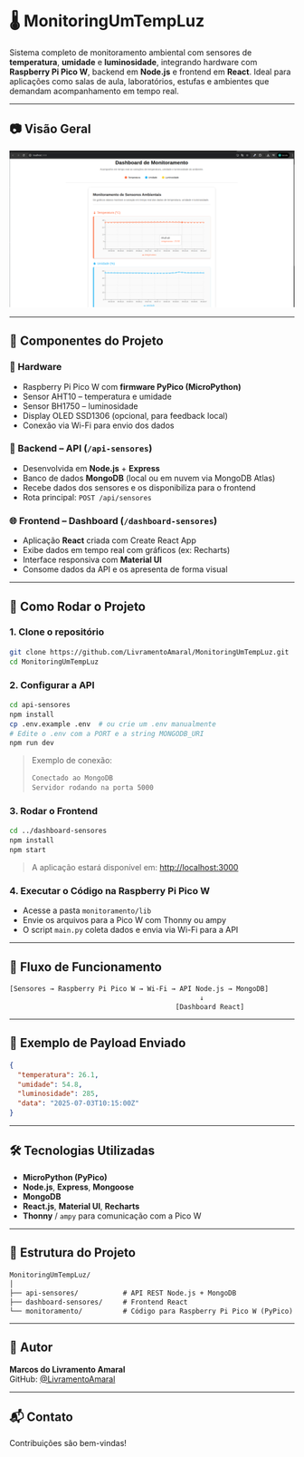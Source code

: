 # 🌡️ MonitoringUmTempLuz

Sistema completo de monitoramento ambiental com sensores de **temperatura**, **umidade** e **luminosidade**, integrando hardware com **Raspberry Pi Pico W**, backend em **Node.js** e frontend em **React**. Ideal para aplicações como salas de aula, laboratórios, estufas e ambientes que demandam acompanhamento em tempo real.

---

## 📷 Visão Geral

<!-- Substitua abaixo com uma imagem do sistema ou do dashboard -->
![Dashboard](./dashboard-sensores/public/image.png)

---

## 🧩 Componentes do Projeto

### 🔌 Hardware

- Raspberry Pi Pico W com **firmware PyPico (MicroPython)**
- Sensor AHT10 – temperatura e umidade
- Sensor BH1750 – luminosidade
- Display OLED SSD1306 (opcional, para feedback local)
- Conexão via Wi-Fi para envio dos dados

### 🧠 Backend – API (`/api-sensores`)

- Desenvolvida em **Node.js** + **Express**
- Banco de dados **MongoDB** (local ou em nuvem via MongoDB Atlas)
- Recebe dados dos sensores e os disponibiliza para o frontend
- Rota principal: `POST /api/sensores`

### 🌐 Frontend – Dashboard (`/dashboard-sensores`)

- Aplicação **React** criada com Create React App
- Exibe dados em tempo real com gráficos (ex: Recharts)
- Interface responsiva com **Material UI**
- Consome dados da API e os apresenta de forma visual

---

## 🚀 Como Rodar o Projeto

### 1. Clone o repositório

```bash
git clone https://github.com/LivramentoAmaral/MonitoringUmTempLuz.git
cd MonitoringUmTempLuz
```

### 2. Configurar a API

```bash
cd api-sensores
npm install
cp .env.example .env  # ou crie um .env manualmente
# Edite o .env com a PORT e a string MONGODB_URI
npm run dev
```

> Exemplo de conexão:
> ```bash
> Conectado ao MongoDB
> Servidor rodando na porta 5000
> ```

### 3. Rodar o Frontend

```bash
cd ../dashboard-sensores
npm install
npm start
```

> A aplicação estará disponível em: [http://localhost:3000](http://localhost:3000)

### 4. Executar o Código na Raspberry Pi Pico W

- Acesse a pasta `monitoramento/lib`
- Envie os arquivos para a Pico W com Thonny ou ampy
- O script `main.py` coleta dados e envia via Wi-Fi para a API

---

## 📡 Fluxo de Funcionamento

```text
[Sensores → Raspberry Pi Pico W → Wi-Fi → API Node.js → MongoDB]
                                               ↓
                                         [Dashboard React]
```

---

## 🧪 Exemplo de Payload Enviado

```json
{
  "temperatura": 26.1,
  "umidade": 54.8,
  "luminosidade": 285,
  "data": "2025-07-03T10:15:00Z"
}
```

---

## 🛠️ Tecnologias Utilizadas

- **MicroPython (PyPico)**
- **Node.js**, **Express**, **Mongoose**
- **MongoDB**
- **React.js**, **Material UI**, **Recharts**
- **Thonny** / `ampy` para comunicação com a Pico W

---

## 📁 Estrutura do Projeto

```
MonitoringUmTempLuz/
│
├── api-sensores/           # API REST Node.js + MongoDB
├── dashboard-sensores/     # Frontend React
└── monitoramento/          # Código para Raspberry Pi Pico W (PyPico)
```

---

## 👤 Autor

**Marcos do Livramento Amaral**  
GitHub: [@LivramentoAmaral](https://github.com/LivramentoAmaral)

---

## 📬 Contato

Contribuições são bem-vindas!  


